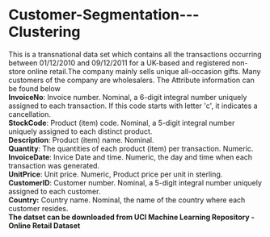 # Customer-Segmentation---Clustering
This is a transnational data set which contains all the transactions occurring between 01/12/2010 and 09/12/2011 for a UK-based and registered non-store online retail.The company mainly sells unique all-occasion gifts. Many customers of the company are wholesalers.
The Attribute information can be found below <br>
**InvoiceNo**: Invoice number. Nominal, a 6-digit integral number uniquely assigned to each transaction. If this code starts with letter 'c', it indicates a cancellation.<br>
**StockCode**: Product (item) code. Nominal, a 5-digit integral number uniquely assigned to each distinct product.<br>
**Description**: Product (item) name. Nominal.<br>
**Quantity**: The quantities of each product (item) per transaction. Numeric.<br>
**InvoiceDate**: Invice Date and time. Numeric, the day and time when each transaction was generated.<br>
**UnitPrice**: Unit price. Numeric, Product price per unit in sterling.<br>
**CustomerID**: Customer number. Nominal, a 5-digit integral number uniquely assigned to each customer.<br>
**Country:** Country name. Nominal, the name of the country where each customer resides.<br>
**The datset can be downloaded from UCI Machine Learning Repository - Online Retail Dataset**
